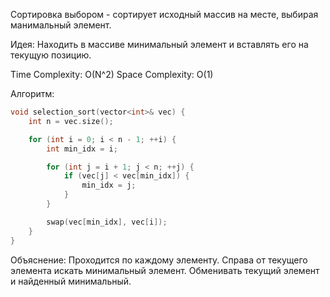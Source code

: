 Сортировка выбором - сортирует исходный массив на месте, выбирая манимальный элемент.
 
Идея: Находить в массиве минимальный элемент и вставлять его на текущую позицию.

Time Complexity: O(N^2)
Space Complexity: O(1)

Алгоритм:
```cpp
void selection_sort(vector<int>& vec) {
    int n = vec.size();

    for (int i = 0; i < n - 1; ++i) {
        int min_idx = i;

        for (int j = i + 1; j < n; ++j) {
            if (vec[j] < vec[min_idx]) {
                min_idx = j;
            }
        }

        swap(vec[min_idx], vec[i]);
    }
}
```
Объяснение: Проходится по каждому элементу. Справа от текущего элемента искать минимальный элемент. Обменивать текущий элемент и найденный минимальный.